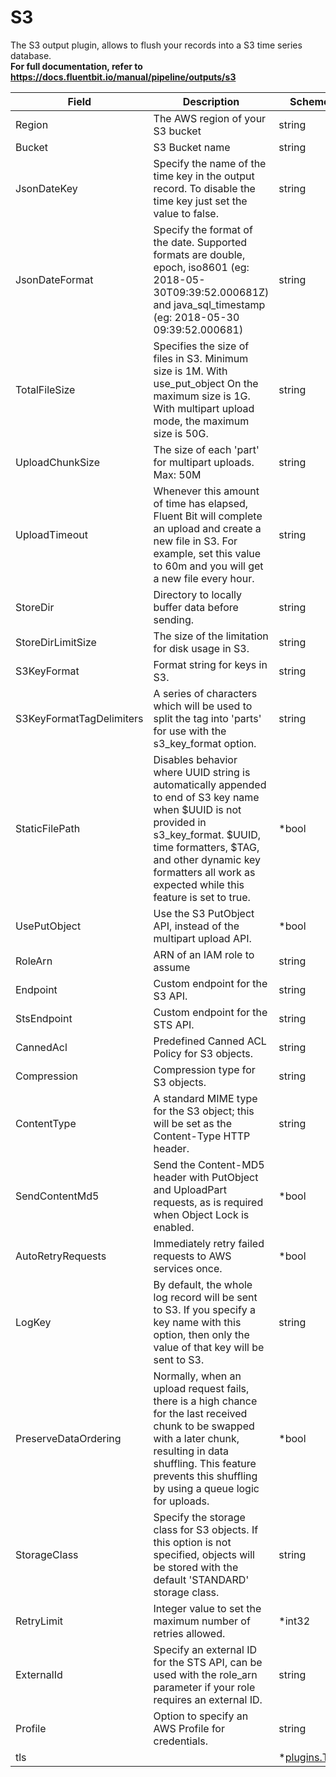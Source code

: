 # S3

The S3 output plugin, allows to flush your records into a S3 time series database. <br /> **For full documentation, refer to https://docs.fluentbit.io/manual/pipeline/outputs/s3**


| Field | Description | Scheme |
| ----- | ----------- | ------ |
| Region | The AWS region of your S3 bucket | string |
| Bucket | S3 Bucket name | string |
| JsonDateKey | Specify the name of the time key in the output record. To disable the time key just set the value to false. | string |
| JsonDateFormat | Specify the format of the date. Supported formats are double, epoch, iso8601 (eg: 2018-05-30T09:39:52.000681Z) and java_sql_timestamp (eg: 2018-05-30 09:39:52.000681) | string |
| TotalFileSize | Specifies the size of files in S3. Minimum size is 1M. With use_put_object On the maximum size is 1G. With multipart upload mode, the maximum size is 50G. | string |
| UploadChunkSize | The size of each 'part' for multipart uploads. Max: 50M | string |
| UploadTimeout | Whenever this amount of time has elapsed, Fluent Bit will complete an upload and create a new file in S3. For example, set this value to 60m and you will get a new file every hour. | string |
| StoreDir | Directory to locally buffer data before sending. | string |
| StoreDirLimitSize | The size of the limitation for disk usage in S3. | string |
| S3KeyFormat | Format string for keys in S3. | string |
| S3KeyFormatTagDelimiters | A series of characters which will be used to split the tag into 'parts' for use with the s3_key_format option. | string |
| StaticFilePath | Disables behavior where UUID string is automatically appended to end of S3 key name when $UUID is not provided in s3_key_format. $UUID, time formatters, $TAG, and other dynamic key formatters all work as expected while this feature is set to true. | *bool |
| UsePutObject | Use the S3 PutObject API, instead of the multipart upload API. | *bool |
| RoleArn | ARN of an IAM role to assume | string |
| Endpoint | Custom endpoint for the S3 API. | string |
| StsEndpoint | Custom endpoint for the STS API. | string |
| CannedAcl | Predefined Canned ACL Policy for S3 objects. | string |
| Compression | Compression type for S3 objects. | string |
| ContentType | A standard MIME type for the S3 object; this will be set as the Content-Type HTTP header. | string |
| SendContentMd5 | Send the Content-MD5 header with PutObject and UploadPart requests, as is required when Object Lock is enabled. | *bool |
| AutoRetryRequests | Immediately retry failed requests to AWS services once. | *bool |
| LogKey | By default, the whole log record will be sent to S3. If you specify a key name with this option, then only the value of that key will be sent to S3. | string |
| PreserveDataOrdering | Normally, when an upload request fails, there is a high chance for the last received chunk to be swapped with a later chunk, resulting in data shuffling. This feature prevents this shuffling by using a queue logic for uploads. | *bool |
| StorageClass | Specify the storage class for S3 objects. If this option is not specified, objects will be stored with the default 'STANDARD' storage class. | string |
| RetryLimit | Integer value to set the maximum number of retries allowed. | *int32 |
| ExternalId | Specify an external ID for the STS API, can be used with the role_arn parameter if your role requires an external ID. | string |
| Profile | Option to specify an AWS Profile for credentials. | string |
| tls |  | *[plugins.TLS](../tls.md) |
